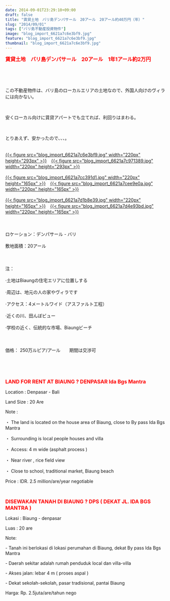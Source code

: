 ```yaml
---
date: 2014-09-01T23:29:10+09:00
draft: false
title: "賃貸土地　バリ島デンパサール　20アール　20アール約40万円（年）"
slug: "2014/09/01"
tags: ["バリ島不動産投資物件"]
image: "blog_import_6621a7c6e3bf9.jpg"
feature: "blog_import_6621a7c6e3bf9.jpg"
thumbnail: "blog_import_6621a7c6e3bf9.jpg"
---
```

<p><span><font color="#ff0000" size="3"><strong>賃貸土地　バリ島デンパサール　20アール　1年1アール約2万円</strong></font></span></p><p><span><br/></span></p><br/><p>この不動産物件は、バリ島のローカルエリアの土地なので、外国人向けのヴィラには向かない。</p><br/><p>安くローカル向けに賃貸アパートでも立てれば、利回りはまわる。</p><br/><p>とりあえず、安かったので、、、。 <br/><br/><br/><a href="blog_import_6621a7c82b33c.jpg">{{< figure src="blog_import_6621a7c6e3bf9.jpg" width="220px" height="293px" >}}</a>　<a href="blog_import_6621a7caadae3.jpg">{{< figure src="blog_import_6621a7c971389.jpg" width="220px" height="293px" >}}</a><br/><br/><a href="blog_import_6621a7cd9b93e.jpg">{{< figure src="blog_import_6621a7cc391d1.jpg" width="220px" height="165px" >}}</a>　<a href="blog_import_6621a7d02cf6d.jpg">{{< figure src="blog_import_6621a7cee9e0a.jpg" width="220px" height="165px" >}}</a><br/><br/><a href="blog_import_6621a7d31ff6e.jpg">{{< figure src="blog_import_6621a7d1b8e39.jpg" width="220px" height="165px" >}}</a>　<a href="blog_import_6621a7d661340.jpg">{{< figure src="blog_import_6621a7d4e93bd.jpg" width="220px" height="165px" >}}</a><br/><br/><a href="o0448033613053778982.jpg"></a><br/><br/><span>ロケーション：</span><span>デンパサール</span><span> - </span><span>バリ</span> <br/><br/><span>敷地面積：</span><span>20アール</span> <br/><br/> <br/><br/><span>注：</span> <br/><br/><span>·</span><span>土地は</span><span>Biaung</span><span>の</span><span>住宅</span><span>エリア</span><span>に位置しする</span> <br/><br/><span>·</span><span>周辺</span><span>は、</span><span>地元の人</span><span>の家</span><span>や</span><span>ヴィラです</span> <br/><br/><span>·</span><span>アクセス：</span><span>4メートル</span><span>ワイド</span><span>（</span><span>アスファルト</span><span>工程）</span> <br/><br/><span>·</span><span>近くの川</span><span>、</span><span>田んぼ</span><span>ビュー</span> <br/><br/><span>·</span><span>学校</span><span>の近く</span><span>、</span><span>伝統的な</span><span>市場</span><span>、</span><span>Biaung</span><span>ビーチ</span> <br/><br/> <br/><br/><span>価格：</span> <span class="hps">250万ルピア</span><span>/</span><span>アール</span><span>　　期間は</span><span>交渉可</span> <br/><br/></p><br/><br/><p><strong><font color="#ff0000" size="3">LAND FOR RENT AT BIAUNG ? DENPASAR Ida Bgs Mantra</font></strong></p><p> </p><p>Location                : Denpasar - Bali</p><p>Land Size               : 20 Are</p><p> </p><p>Note                       : </p><p>・         The land is located on the house area  of Biaung, close to By pass Ida Bgs Mantra</p><p>・         Surrounding is local people houses and villa </p><p>・         Access: 4 m wide (asphalt process )</p><p>・         Near river , rice field view </p><p>・         Close to school, traditional market, Biaung beach </p><p> </p><p>Price                      : IDR. 2.5 million/are/year negotiable</p><br/><p> </p><p><font color="#ff0000" size="3"><strong>DISEWAKAN TANAH DI BIAUNG ? DPS ( DEKAT JL. IDA BGS MANTRA )</strong></font></p><p> </p><p>Lokasi                    : Biaung - denpasar</p><p>Luas                       : 20 are</p><p> </p><p>Note:</p><p>-          Tanah ini berlokasi di lokasi perumahan di Biaung, dekat By pass Ida Bgs Mantra</p><p>-          Daerah sekitar adalah rumah penduduk local dan villa-villa</p><p>-          Akses jalan: lebar 4 m ( proses aspal )</p><p>-          Dekat sekolah-sekolah, pasar tradisional, pantai Biaung </p><p> </p><p>Harga: Rp. 2.5juta/are/tahun  nego<br/></p>


